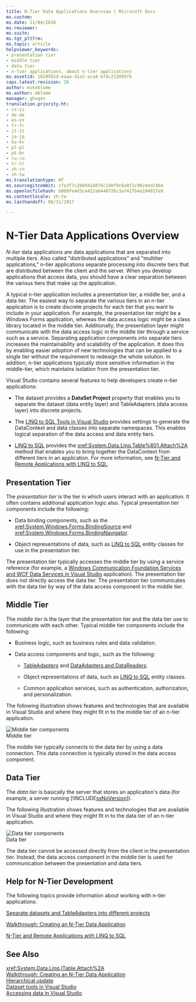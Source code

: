 ```yaml
---
title: N-Tier Data Applications Overview | Microsoft Docs
ms.custom: 
ms.date: 11/04/2016
ms.reviewer: 
ms.suite: 
ms.tgt_pltfrm: 
ms.topic: article
helpviewer_keywords:
- presentation tier
- middle tier
- data tier
- n-tier applications, about n-tier applications
ms.assetid: 1020581d-eaaa-41a2-aca4-bf4c212895f6
caps.latest.revision: 26
author: mikeblome
ms.author: mblome
manager: ghogen
translation.priority.ht:
- cs-cz
- de-de
- es-es
- fr-fr
- it-it
- ja-jp
- ko-kr
- pl-pl
- pt-br
- ru-ru
- tr-tr
- zh-cn
- zh-tw
ms.translationtype: HT
ms.sourcegitcommit: cfa3f7c2609414076c1d8f9c6e0f1c9024edc4b4
ms.openlocfilehash: b060fe4d3ce422a0440726c3a741fb4a104827e8
ms.contentlocale: zh-tw
ms.lasthandoff: 08/31/2017

---
```

# <a name="n-tier-data-applications-overview"></a>N-Tier Data Applications Overview
*N-tier* data applications are data applications that are separated into multiple *tiers*. Also called "distributed applications" and "multitier applications," n-tier applications separate processing into discrete tiers that are distributed between the client and the server. When you develop applications that access data, you should have a clear separation between the various tiers that make up the application.  
  
 A typical n-tier application includes a presentation tier, a middle tier, and a data tier. The easiest way to separate the various tiers in an n-tier application is to create discrete projects for each tier that you want to include in your application. For example, the presentation tier might be a Windows Forms application, whereas the data access logic might be a class library located in the middle tier. Additionally, the presentation layer might communicate with the data access logic in the middle tier through a service such as a service. Separating application components into separate tiers increases the maintainability and scalability of the application. It does this by enabling easier adoption of new technologies that can be applied to a single tier without the requirement to redesign the whole solution. In addition, n-tier applications typically store sensitive information in the middle-tier, which maintains isolation from the presentation tier.  
  
 Visual Studio contains several features to help developers create n-tier applications:  
  
-   The dataset provides a **DataSet Project** property that enables you to separate the dataset (data entity layer) and TableAdapters (data access layer) into discrete projects.  
  
-   The [LINQ to SQL Tools in Visual Studio](../data-tools/linq-to-sql-tools-in-visual-studio2.md) provides settings to generate the DataContext and data classes into separate namespaces. This enables logical separation of the data access and data entity tiers.  
  
-   [LINQ to SQL](/dotnet/framework/data/adonet/sql/linq/index) provides the <xref:System.Data.Linq.Table%601.Attach%2A> method that enables you to bring together the DataContext from different tiers in an application. For more information, see [N-Tier and Remote Applications with LINQ to SQL](http://msdn.microsoft.com/Library/854a1cdd-53cb-45f5-83ca-63962a9b3598).  
  
## <a name="presentation-tier"></a>Presentation Tier  
 The *presentation tier* is the tier in which users interact with an application. It often contains additional application logic also. Typical presentation tier components include the following:  
  
-   Data binding components, such as the <xref:System.Windows.Forms.BindingSource> and <xref:System.Windows.Forms.BindingNavigator>.  
  
-   Object representations of data, such as [LINQ to SQL](/dotnet/framework/data/adonet/sql/linq/index) entity classes for use in the presentation tier.  
  
 The presentation tier typically accesses the middle tier by using a service reference (for example, a [Windows Communication Foundation Services and WCF Data Services in Visual Studio](../data-tools/windows-communication-foundation-services-and-wcf-data-services-in-visual-studio.md) application). The presentation tier does not directly access the data tier. The presentation tier communicates with the data tier by way of the data access component in the middle tier.  
  
## <a name="middle-tier"></a>Middle Tier  
 The *middle tier* is the layer that the presentation tier and the data tier use to communicate with each other. Typical middle tier components include the following:  
  
-   Business logic, such as business rules and data validation.  
  
-   Data access components and logic, such as the following:  
  
    -   [TableAdapters](create-and-configure-tableadapters.md) and [DataAdapters and DataReaders](/dotnet/framework/data/adonet/dataadapters-and-datareaders).  
  
    -   Object representations of data, such as [LINQ to SQL](/dotnet/framework/data/adonet/sql/linq/index) entity classes.  
  
    -   Common application services, such as authentication, authorization, and personalization.  
  
 The following illustration shows features and technologies that are available in Visual Studio and where they might fit in to the middle tier of an n-tier application.  
  
 ![Middle tier components](../data-tools/media/ntiermid.png "NtierMid")  
Middle tier  
  
 The middle tier typically connects to the data tier by using a data connection. This data connection is typically stored in the data access component.  
  
## <a name="data-tier"></a>Data Tier  
 The *data tier* is basically the server that stores an application's data (for example, a server running [!INCLUDE[ssNoVersion](../data-tools/includes/ssnoversion_md.md)]).  
  
 The following illustration shows features and technologies that are available in Visual Studio and where they might fit in to the data tier of an n-tier application.  
  
 ![Data tier components](../data-tools/media/ntierdatatier.png "ntierdatatier")  
Data tier  
  
 The data tier cannot be accessed directly from the client in the presentation tier. Instead, the data access component in the middle tier is used for communication between the presentation and data tiers.  
  
## <a name="help-for-n-tier-development"></a>Help for N-Tier Development  
 The following topics provide information about working with n-tier applications:  
  
 [Separate datasets and TableAdapters into different projects](../data-tools/separate-datasets-and-tableadapters-into-different-projects.md)  
  
 [Walkthrough: Creating an N-Tier Data Application](../data-tools/walkthrough-creating-an-n-tier-data-application.md)  

 [N-Tier and Remote Applications with LINQ to SQL](http://msdn.microsoft.com/Library/854a1cdd-53cb-45f5-83ca-63962a9b3598)  
  
## <a name="see-also"></a>See Also  
 <xref:System.Data.Linq.ITable.Attach%2A>   
 [Walkthrough: Creating an N-Tier Data Application](../data-tools/walkthrough-creating-an-n-tier-data-application.md)   
 [Hierarchical update](../data-tools/hierarchical-update.md)   
 [Dataset tools in Visual Studio](../data-tools/dataset-tools-in-visual-studio.md)   
 [Accessing data in Visual Studio](../data-tools/accessing-data-in-visual-studio.md)
